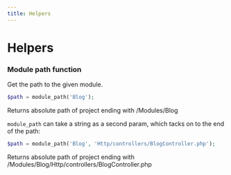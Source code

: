 ```yaml
---
title: Helpers
---
```


# Helpers

### Module path function

Get the path to the given module.

```php
$path = module_path('Blog');
```

Returns absolute path of project ending with /Modules/Blog

`module_path` can take a string as a second param, which tacks on to the end of the path:

```php
$path = module_path('Blog', 'Http/controllers/BlogController.php');
```

Returns absolute path of project ending with /Modules/Blog/Http/controllers/BlogController.php



